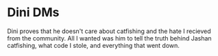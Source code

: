 # Dini DMs

Dini proves that he doesn't care about catfishing and the hate I recieved from the community. All I wanted was him to tell the truth behind Jashan catfishing, what code I stole, and everything that went down.
